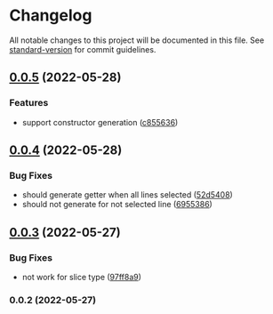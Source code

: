 # Changelog

All notable changes to this project will be documented in this file. See [standard-version](https://github.com/conventional-changelog/standard-version) for commit guidelines.

## [0.0.5](https://github.com/NateScarlet/golang-code-actions/compare/v0.0.4...v0.0.5) (2022-05-28)

### Features

- support constructor generation ([c855636](https://github.com/NateScarlet/golang-code-actions/commit/c8556367377f2204c532faf797c6bbba65c736d7))

## [0.0.4](https://github.com/NateScarlet/golang-code-actions/compare/v0.0.3...v0.0.4) (2022-05-28)

### Bug Fixes

- should generate getter when all lines selected ([52d5408](https://github.com/NateScarlet/golang-code-actions/commit/52d5408d4143212b8706463a42fb202662ab78bf))
- should not generate for not selected line ([6955386](https://github.com/NateScarlet/golang-code-actions/commit/6955386d22657f5dd91db417023ea478eaff5b24))

## [0.0.3](https://github.com/NateScarlet/golang-code-actions/compare/v0.0.2...v0.0.3) (2022-05-27)

### Bug Fixes

- not work for slice type ([97ff8a9](https://github.com/NateScarlet/golang-code-actions/commit/97ff8a9bd41bcf8aa3da1b38fd99f81394e3e73e))

### 0.0.2 (2022-05-27)
